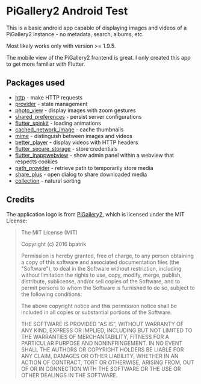 # PiGallery2 Android Test

This is a basic android app capable of displaying images and videos of a PiGallery2 instance - no metadata, search, albums, etc.

Most likely works only with version >= 1.9.5.

The mobile view of the PiGallery2 frontend is great. I only created this app to get more familiar with Flutter.

## Packages used

- [http](https://pub.dev/packages/http) - make HTTP requests
- [provider](https://pub.dev/packages/provider) - state management
- [photo_view](https://pub.dev/packages/photo_view) - display images with zoom gestures
- [shared_preferences](https://pub.dev/packages/shared_preferences) - persist server configurations
- [flutter_spinkit](https://pub.dev/packages/flutter_spinkit) - loading animations
- [cached_network_image](https://pub.dev/packages/cached_network_image) - cache thumbnails
- [mime](https://pub.dev/packages/mime) - distinguish between images and videos
- [better_player](https://pub.dev/packages/better_player) - display videos with HTTP headers
- [flutter_secure_storage](https://pub.dev/packages/flutter_secure_storage) - store credentials
- [flutter_inappwebview](https://pub.dev/packages/flutter_inappwebview) - show admin panel within a webview that respects cookies
- [path_provider](https://pub.dev/packages/path_provider) - retrieve path to temporarily store media
- [share_plus](https://pub.dev/packages/share_plus) - open dialog to share downloaded media
- [collection](https://pub.dev/packages/collection) - natural sorting

## Credits

The application logo is from [PiGallery2](https://github.com/bpatrik/pigallery2), which is licensed under the MIT License:

>The MIT License (MIT)
>
>Copyright (c) 2016 bpatrik
>
>Permission is hereby granted, free of charge, to any person obtaining a copy
>of this software and associated documentation files (the "Software"), to deal
>in the Software without restriction, including without limitation the rights
>to use, copy, modify, merge, publish, distribute, sublicense, and/or sell
>copies of the Software, and to permit persons to whom the Software is
>furnished to do so, subject to the following conditions:
>
>The above copyright notice and this permission notice shall be included in all
>copies or substantial portions of the Software.
>
>THE SOFTWARE IS PROVIDED "AS IS", WITHOUT WARRANTY OF ANY KIND, EXPRESS OR
>IMPLIED, INCLUDING BUT NOT LIMITED TO THE WARRANTIES OF MERCHANTABILITY,
>FITNESS FOR A PARTICULAR PURPOSE AND NONINFRINGEMENT. IN NO EVENT SHALL THE
>AUTHORS OR COPYRIGHT HOLDERS BE LIABLE FOR ANY CLAIM, DAMAGES OR OTHER
>LIABILITY, WHETHER IN AN ACTION OF CONTRACT, TORT OR OTHERWISE, ARISING FROM,
>OUT OF OR IN CONNECTION WITH THE SOFTWARE OR THE USE OR OTHER DEALINGS IN THE
>SOFTWARE.